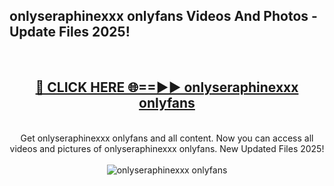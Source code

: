 <h2>onlyseraphinexxx onlyfans Videos And Photos - Update Files 2025!</h2>
<br>
<div align="center">
<h2><a href="https://linkcuts.com/hfmhzwbr" rel="nofollow">🔴 CLICK HERE 🌐==►► onlyseraphinexxx onlyfans</a></h2>
<br>
Get onlyseraphinexxx onlyfans and all content. Now you can access all videos and pictures of onlyseraphinexxx onlyfans. New Updated Files 2025!
<br>
<br>
<a href="https://linkcuts.com/hfmhzwbr" rel="nofollow" data-target="animated-image.originalLink"><img src="https://i.ibb.co.com/WyWwxjT/player-gif2.gif" alt="onlyseraphinexxx onlyfans" style="max-width: 100%; display: inline-block;" data-target="animated-image.originalImage"></a>
</div>
<br>